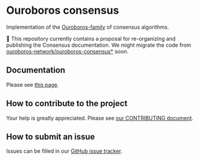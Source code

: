 # Ouroboros consensus

Implementation of the [Ouroboros-family](docs/References.md) of consensus
algorithms.

:construction: This repository currently contains a proposal for re-organizing
and publishing the Consensus documentation. We might migrate the code from
[ouroboros-network/ouroboros-consensus*](https://github.com/input-output-hk/ouroboros-network)
soon.

## Documentation 

Please see [this page](https://input-output-hk.github.io/ouroboros-consensus/).

## How to contribute to the project

Your help is greatly appreciated. Please see [our CONTRIBUTING
document](CONTRIBUTING.md).

## How to submit an issue

Issues can be filled in our [GitHub issue
tracker](https://github.com/input-output-hk/ouroboros-consensus/issues).


